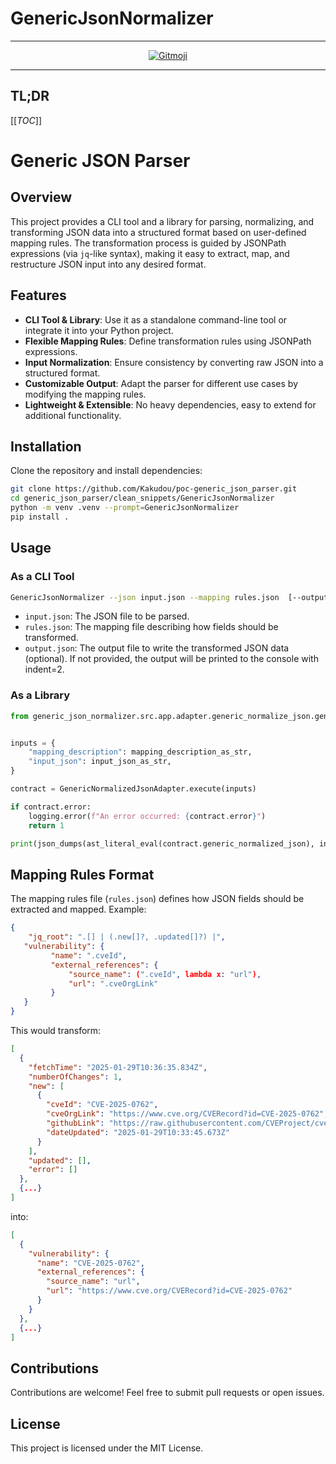 # GenericJsonNormalizer

---------------------------------------------------

<center><a href="https://gitmoji.carloscuesta.me">
  <img src="https://img.shields.io/badge/gitmoji-%20😜%20😍-FFDD67.svg?style=flat-square" alt="Gitmoji">
</a></center>

---------------------------------------------------

## TL;DR

[[_TOC_]]

# Generic JSON Parser

## Overview

This project provides a CLI tool and a library for parsing, normalizing, and transforming JSON data into a structured format based on user-defined mapping rules. The transformation process is guided by JSONPath expressions (via `jq`-like syntax), making it easy to extract, map, and restructure JSON input into any desired format.

## Features

- **CLI Tool & Library**: Use it as a standalone command-line tool or integrate it into your Python project.
- **Flexible Mapping Rules**: Define transformation rules using JSONPath expressions.
- **Input Normalization**: Ensure consistency by converting raw JSON into a structured format.
- **Customizable Output**: Adapt the parser for different use cases by modifying the mapping rules.
- **Lightweight & Extensible**: No heavy dependencies, easy to extend for additional functionality.

## Installation

Clone the repository and install dependencies:

```bash
git clone https://github.com/Kakudou/poc-generic_json_parser.git
cd generic_json_parser/clean_snippets/GenericJsonNormalizer
python -m venv .venv --prompt=GenericJsonNormalizer
pip install .
```

## Usage

### As a CLI Tool

```bash
GenericJsonNormalizer --json input.json --mapping rules.json  [--output output.json]
```

- `input.json`: The JSON file to be parsed.
- `rules.json`: The mapping file describing how fields should be transformed.
- `output.json`: The output file to write the transformed JSON data (optional).
    If not provided, the output will be printed to the console with indent=2.

### As a Library

```python
from generic_json_normalizer.src.app.adapter.generic_normalize_json.generic_normalized_json.generic_normalized_json_adapter import GenericNormalizedJsonAdapter


inputs = {
    "mapping_description": mapping_description_as_str,
    "input_json": input_json_as_str,
}

contract = GenericNormalizedJsonAdapter.execute(inputs)

if contract.error:
    logging.error(f"An error occurred: {contract.error}")
    return 1

print(json_dumps(ast_literal_eval(contract.generic_normalized_json), indent=2))

```

## Mapping Rules Format

The mapping rules file (`rules.json`) defines how JSON fields should be extracted and mapped. Example:

```json
{
    "jq_root": ".[] | (.new[]?, .updated[]?) |",
   "vulnerability": {
         "name": ".cveId",
         "external_references": {
             "source_name": (".cveId", lambda x: "url"),
             "url": ".cveOrgLink"
         }
   }
}
```

This would transform:

```json
[
  {
    "fetchTime": "2025-01-29T10:36:35.834Z",
    "numberOfChanges": 1,
    "new": [
      {
        "cveId": "CVE-2025-0762",
        "cveOrgLink": "https://www.cve.org/CVERecord?id=CVE-2025-0762",
        "githubLink": "https://raw.githubusercontent.com/CVEProject/cvelistV5/main/cves/2025/0xxx/CVE-2025-0762.json",
        "dateUpdated": "2025-01-29T10:33:45.673Z"
      }
    ],
    "updated": [],
    "error": []
  },
  {...}
]
```

into:

```json
[
  {
    "vulnerability": {
      "name": "CVE-2025-0762",
      "external_references": {
        "source_name": "url",
        "url": "https://www.cve.org/CVERecord?id=CVE-2025-0762"
      }
    }
  },
  {...}
]
```

## Contributions

Contributions are welcome! Feel free to submit pull requests or open issues.

## License

This project is licensed under the MIT License.


